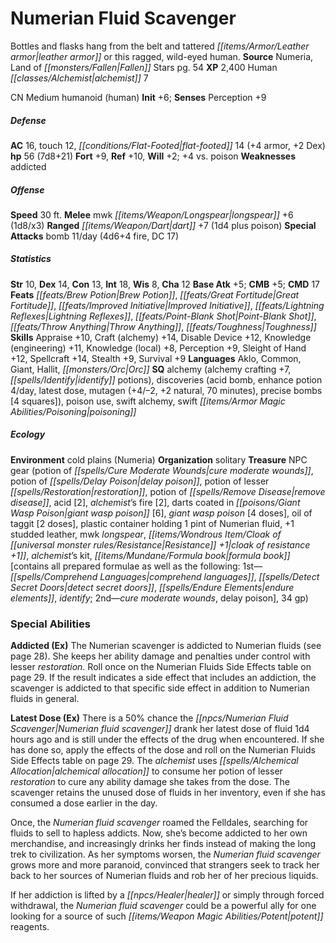 ﻿---
cssclass: [monsters]
title1: Numerian Fluid Scavenger
desc_short: Bottles and flasks hang from the belt and tattered leather armor or this
  ragged, wild-eyed human.
title2: Numerian Fluid Scavenger
CR: 6
sources:
- name: Numeria, Land of Fallen Stars
  page: 54
  link: http://paizo.com/products/btpy978l?Pathfinder-Campaign-Setting-Numeria-Land-of-Fallen-Stars
XP: 2400
race: Human
classes:
- alchemist 7
alignment: CN
size: Medium
type: humanoid
subtypes:
- human
initiative:
  bonus: 6
AC:
  AC: 16
  touch: 12
  flat_footed: 14
  components:
    armor: 4
    dex: 2
HP:
  HP: 56
  long: 7d8+21
saves:
  fort: 9
  ref: 10
  will: 2
  other: +4 vs. poison
weaknesses:
- addicted
speeds:
  base: 30
attacks:
  melee:
  - - text: mwk longspear +6 (1d8/x3)
      entries:
      - - damage: 1d8
          crit_multiplier: 3
      attack: mwk longspear
      bonus:
      - 6
  ranged:
  - - text: dart +7 (1d4 plus poison)
      entries:
      - - damage: 1d4
        - effect: poison
      attack: dart
      bonus:
      - 7
  special:
  - bomb 11/day (4d6+4 fire, DC 17)
ability_scores:
  STR: 10
  DEX: 14
  CON: 13
  INT: 18
  WIS: 8
  CHA: 12
BAB: 5
CMB: 5
CMD: 17
feats:
- name: Brew Potion
- name: Great Fortitude
- name: Improved Initiative
- name: Lightning Reflexes
- name: Point-Blank Shot
- name: Throw Anything
- name: Toughness
skills:
  Appraise: 10
  Craft (alchemy): 14
  Disable Device: 12
  Knowledge (engineering): 11
  Knowledge (local): 8
  Perception: 9
  Sleight of Hand: 12
  Spellcraft: 14
  Stealth: 9
  Survival: 9
languages:
- Aklo
- Common
- Giant
- Hallit
- Orc
special_qualities:
- alchemy (alchemy crafting +7, identify potions)
- discoveries (acid bomb
- enhance potion 4/day
- latest dose
- mutagen (+4/-2, +2 natural, 70 minutes), precise bombs [4 squares])
- poison use
- swift alchemy
- swift poisoning
ecology:
  environment: cold plains (Numeria)
  organization: solitary
  treasure_type: NPC Gear
  treasure:
  - potion of cure moderate wounds
  - potion of delay poison
  - potion of lesser restoration
  - potion of remove disease
  - acid [2]
  - alchemist's fire [2]
  - darts coated in giant wasp poison [6]
  - giant wasp poison [4 doses]
  - oil of taggit [2 doses]
  - plastic container holding 1 pint of Numerian fluid
  - +1 studded leather
  - mwk longspear
  - cloak of resistance +1
  - alchemist's kit
  - 'formula book [contains all prepared formulae as well as the following: 1st-comprehend
    languages, detect secret doors, endure elements, identify; 2nd-cure moderate wounds,
    delay poison]'
  - 34 gp
special_abilities:
  Addicted (Ex): The Numerian scavenger is addicted to Numerian fluids (see page 28).
    She keeps her ability damage and penalties under control with lesser restoration.
    Roll once on the Numerian Fluids Side Effects table on page 29. If the result
    indicates a side effect that includes an addiction, the scavenger is addicted
    to that specific side effect in addition to Numerian fluids in general.
  Latest Dose (Ex): There is a 50% chance the Numerian fluid scavenger drank her latest
    dose of fluid 1d4 hours ago and is still under the effects of the drug when encountered.
    If she has done so, apply the effects of the dose and roll on the Numerian Fluids
    Side Effects table on page 29. The alchemist uses alchemical allocation to consume
    her potion of lesser restoration to cure any ability damage she takes from the
    dose. The scavenger retains the unused dose of fluids in her inventory, even if
    she has consumed a dose earlier in the day.
desc_long: |-
  Once, the Numerian fluid scavenger roamed the Felldales, searching for fluids to sell to hapless addicts. Now, she's become addicted to her own merchandise, and increasingly drinks her finds instead of making the long trek to civilization. As her symptoms worsen, the Numerian fluid scavenger grows more and more paranoid, convinced that strangers seek to track her back to her sources of Numerian fluids and rob her of her precious liquids.

  If her addiction is lifted by a healer or simply through forced withdrawal, the Numerian fluid scavenger could be a powerful ally for one looking for a source of such potent reagents.

---

# Numerian Fluid Scavenger
Bottles and flasks hang from the belt and tattered _[[items/Armor/Leather armor|leather armor]]_ or this ragged, wild-eyed human.
**Source** Numeria, Land of _[[monsters/Fallen|Fallen]]_ Stars pg. 54
**XP** 2,400
Human _[[classes/Alchemist|alchemist]]_ 7

CN Medium humanoid (human)
**Init** +6; **Senses** Perception +9

##### Defense

**AC** 16, touch 12, _[[conditions/Flat-Footed|flat-footed]]_ 14 (+4 armor, +2 Dex)
**hp** 56 (7d8+21)
**Fort** +9, **Ref** +10, **Will** +2; +4 vs. poison
**Weaknesses** addicted

##### Offense
**Speed** 30 ft.
**Melee** mwk _[[items/Weapon/Longspear|longspear]]_ +6 (1d8/x3)
**Ranged** _[[items/Weapon/Dart|dart]]_ +7 (1d4 plus poison)
**Special Attacks** bomb 11/day (4d6+4 fire, DC 17)

##### Statistics
**Str** 10, **Dex** 14, **Con** 13, **Int** 18, **Wis** 8, **Cha** 12
**Base Atk** +5; **CMB** +5; **CMD** 17
**Feats** _[[feats/Brew Potion|Brew Potion]]_, _[[feats/Great Fortitude|Great Fortitude]]_, _[[feats/Improved Initiative|Improved Initiative]]_, _[[feats/Lightning Reflexes|Lightning Reflexes]]_, _[[feats/Point-Blank Shot|Point-Blank Shot]]_, _[[feats/Throw Anything|Throw Anything]]_, _[[feats/Toughness|Toughness]]_
**Skills** Appraise +10, Craft (alchemy) +14, Disable Device +12, Knowledge (engineering) +11, Knowledge (local) +8, Perception +9, Sleight of Hand +12, Spellcraft +14, Stealth +9, Survival +9
**Languages** Aklo, Common, Giant, Hallit, _[[monsters/Orc|Orc]]_
**SQ** alchemy (alchemy crafting +7, _[[spells/Identify|identify]]_ potions), discoveries (acid bomb, enhance potion 4/day, latest dose, mutagen (+4/–2, +2 natural, 70 minutes), precise bombs [4 squares]), poison use, swift alchemy, swift _[[items/Armor Magic Abilities/Poisoning|poisoning]]_

##### Ecology

**Environment** cold plains (Numeria)
**Organization** solitary
**Treasure** NPC gear (potion of _[[spells/Cure Moderate Wounds|cure moderate wounds]]_, potion of _[[spells/Delay Poison|delay poison]]_, potion of lesser _[[spells/Restoration|restoration]]_, potion of _[[spells/Remove Disease|remove disease]]_, acid [2], _alchemist_’s fire [2], darts coated in _[[poisons/Giant Wasp Poison|giant wasp poison]]_ [6], _giant wasp poison_ [4 doses], oil of taggit [2 doses], plastic container holding 1 pint of Numerian fluid, +1 studded leather, mwk _longspear_, _[[items/Wondrous Item/Cloak of _[[universal monster rules/Resistance|Resistance]]_ +1|cloak of _resistance_ +1]]_, _alchemist_’s kit, _[[items/Mundane/Formula book|formula book]]_ [contains all prepared formulae as well as the following: 1st—_[[spells/Comprehend Languages|comprehend languages]]_, _[[spells/Detect Secret Doors|detect secret doors]]_, _[[spells/Endure Elements|endure elements]]_, _identify_; 2nd—_cure moderate wounds_, delay poison], 34 gp)

### Special Abilities

**Addicted (Ex)** The Numerian scavenger is addicted to Numerian fluids (see page 28). She keeps her ability damage and penalties under control with lesser _restoration_. Roll once on the Numerian Fluids Side Effects table on page 29. If the result indicates a side effect that includes an addiction, the scavenger is addicted to that specific side effect in addition to Numerian fluids in general.

**Latest Dose (Ex)** There is a 50% chance the _[[npcs/Numerian Fluid Scavenger|Numerian fluid scavenger]]_ drank her latest dose of fluid 1d4 hours ago and is still under the effects of the drug when encountered. If she has done so, apply the effects of the dose and roll on the Numerian Fluids Side Effects table on page 29. The _alchemist_ uses _[[spells/Alchemical Allocation|alchemical allocation]]_ to consume her potion of lesser _restoration_ to cure any ability damage she takes from the dose. The scavenger retains the unused dose of fluids in her inventory, even if she has consumed a dose earlier in the day.

Once, the _Numerian fluid scavenger_ roamed the Felldales, searching for fluids to sell to hapless addicts. Now, she’s become addicted to her own merchandise, and increasingly drinks her finds instead of making the long trek to civilization. As her symptoms worsen, the _Numerian fluid scavenger_ grows more and more paranoid, convinced that strangers seek to track her back to her sources of Numerian fluids and rob her of her precious liquids.

If her addiction is lifted by a _[[npcs/Healer|healer]]_ or simply through forced withdrawal, the _Numerian fluid scavenger_ could be a powerful ally for one looking for a source of such _[[items/Weapon Magic Abilities/Potent|potent]]_ reagents.